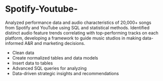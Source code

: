 # Spotify-Youtube-
Analyzed performance data and audio characteristics of 20,000+ songs from Spotify and YouTube using SQL and statistical methods. Identified distinct audio feature trends correlating with top-performing tracks on each platform, developing a framework to guide music studios in making data-informed A&amp;R and marketing decisions.

- Clean data
- Create normalized tables and data models
- Insert data to tables
- Advanced SQL queries for analyzing
- Data-driven strategic insights and recommendations
